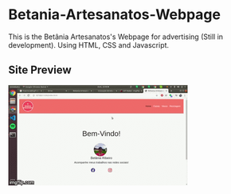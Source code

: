 # Betania-Artesanatos-Webpage
This is the Betânia Artesanatos's Webpage for advertising (Still in development). Using HTML, CSS and Javascript.

## Site Preview

![](Readme_Videos/3r3k23.gif)
